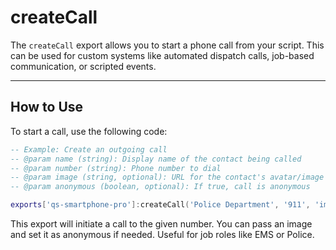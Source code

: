 # createCall

The `createCall` export allows you to start a phone call from your script. This can be used for custom systems like automated dispatch calls, job-based communication, or scripted events.

***

## How to Use

To start a call, use the following code:

```lua
-- Example: Create an outgoing call
-- @param name (string): Display name of the contact being called
-- @param number (string): Phone number to dial
-- @param image (string, optional): URL for the contact's avatar/image
-- @param anonymous (boolean, optional): If true, call is anonymous

exports['qs-smartphone-pro']:createCall('Police Department', '911', 'imageLink', true)
```

This export will initiate a call to the given number. You can pass an image and set it as anonymous if needed. Useful for job roles like EMS or Police.
